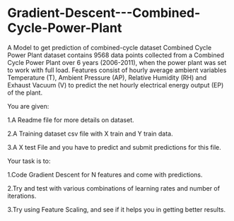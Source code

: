 # Gradient-Descent---Combined-Cycle-Power-Plant
A Model to get prediction of combined-cycle dataset Combined Cycle Power Plant dataset contains 9568 data points collected from a Combined Cycle Power Plant over 6 years (2006-2011), when the power plant was set to work with full load. Features consist of hourly average ambient variables Temperature (T), Ambient Pressure (AP), Relative Humidity (RH) and Exhaust Vacuum (V) to predict the net hourly electrical energy output (EP) of the plant. 

You are given:  

  1.A Readme file for more details on dataset. 
  
  2.A Training dataset csv file with X train and Y train data. 
  
  3.A X test File and you have to predict and submit predictions for this file.
  
Your task is to:

  1.Code Gradient Descent for N features and come with predictions.
  
  2.Try and test with various combinations of learning rates and number of iterations.
  
  3.Try using Feature Scaling, and see if it helps you in getting better results.
